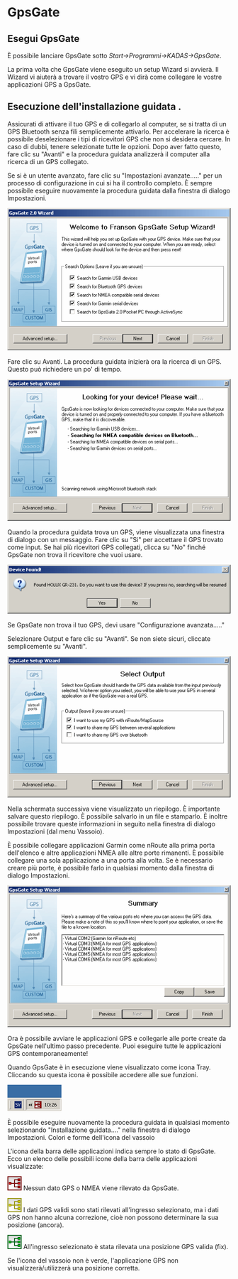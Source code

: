 # GpsGate <a name="#gpsgate"></a>

## Esegui GpsGate <a name="#run-gpsgate"></a>

È possibile lanciare GpsGate sotto *Start&rarr;Programmi&rarr;KADAS&rarr;GpsGate*.

La prima volta che GpsGate viene eseguito un setup Wizard si avvierà. Il Wizard vi aiuterà a trovare il vostro GPS e vi dirà come collegare le vostre applicazioni GPS a GpsGate.

## Esecuzione dell'installazione guidata <a name="#running-the-setup-wizard"></a>.

Assicurati di attivare il tuo GPS e di collegarlo al computer, se si tratta di un GPS Bluetooth senza fili semplicemente attivarlo. Per accelerare la ricerca è possibile deselezionare i tipi di ricevitori GPS che non si desidera cercare. In caso di dubbi, tenere selezionate tutte le opzioni. Dopo aver fatto questo, fare clic su "Avanti" e la procedura guidata analizzerà il computer alla ricerca di un GPS collegato.

Se si è un utente avanzato, fare clic su "Impostazioni avanzate....." per un processo di configurazione in cui si ha il controllo completo. È sempre possibile eseguire nuovamente la procedura guidata dalla finestra di dialogo Impostazioni.

![](../../images/wizard_select_search_200.gif)

Fare clic su Avanti. La procedura guidata inizierà ora la ricerca di un GPS. Questo può richiedere un po' di tempo.

![](../../images/wizard_search_200.gif)

Quando la procedura guidata trova un GPS, viene visualizzata una finestra di dialogo con un messaggio. Fare clic su "Sì" per accettare il GPS trovato come input. Se hai più ricevitori GPS collegati, clicca su "No" finché GpsGate non trova il ricevitore che vuoi usare.

![](../../images/wizard_device_found_200.gif)

Se GpsGate non trova il tuo GPS, devi usare "Configurazione avanzata....."

Selezionare Output e fare clic su "Avanti". Se non siete sicuri, cliccate semplicemente su "Avanti".

![](../../images/wizard_select_output_200.gif)

Nella schermata successiva viene visualizzato un riepilogo. È importante salvare questo riepilogo. È possibile salvarlo in un file e stamparlo. È inoltre possibile trovare queste informazioni in seguito nella finestra di dialogo Impostazioni (dal menu Vassoio).

È possibile collegare applicazioni Garmin come nRoute alla prima porta dell'elenco e altre applicazioni NMEA alle altre porte rimanenti. È possibile collegare una sola applicazione a una porta alla volta. Se è necessario creare più porte, è possibile farlo in qualsiasi momento dalla finestra di dialogo Impostazioni.

![](../../images/wizard_summary_200.gif)

Ora è possibile avviare le applicazioni GPS e collegarle alle porte create da GpsGate nell'ultimo passo precedente. Puoi eseguire tutte le applicazioni GPS contemporaneamente!

Quando GpsGate è in esecuzione viene visualizzato come icona Tray. Cliccando su questa icona è possibile accedere alle sue funzioni.

![](../../images/tray_icon_win.gif)

È possibile eseguire nuovamente la procedura guidata in qualsiasi momento selezionando "Installazione guidata...." nella finestra di dialogo Impostazioni. Colori e forme dell'icona del vassoio

L'icona della barra delle applicazioni indica sempre lo stato di GpsGate. Ecco un elenco delle possibili icone della barra delle applicazioni visualizzate:

![](../../images/red32.gif)
Nessun dato GPS o NMEA viene rilevato da GpsGate.

![](../../images/yellow32.gif)
I dati GPS validi sono stati rilevati all'ingresso selezionato, ma i dati GPS non hanno alcuna correzione, cioè non possono determinare la sua posizione (ancora).

![](../../images/green32.gif)
All'ingresso selezionato è stata rilevata una posizione GPS valida (fix).

Se l'icona del vassoio non è verde, l'applicazione GPS non visualizzerà/utilizzerà una posizione corretta.
